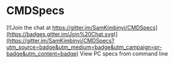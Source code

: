 # CMDSpecs

[![Join the chat at https://gitter.im/SamKimbinyi/CMDSpecs](https://badges.gitter.im/Join%20Chat.svg)](https://gitter.im/SamKimbinyi/CMDSpecs?utm_source=badge&utm_medium=badge&utm_campaign=pr-badge&utm_content=badge)
View PC specs from command line
